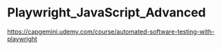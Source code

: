 # Playwright_JavaScript_Advanced

https://capgemini.udemy.com/course/automated-software-testing-with-playwright